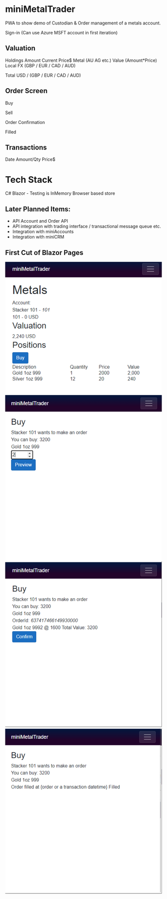 # miniMetalTrader
PWA to show demo of Custodian &amp; Order management of a metals account.

Sign-in (Can use Azure MSFT account in first iteration)

## Valuation
Holdings
Amount  Current Price$ Metal (AU AG etc.) Value (Amount*Price) Local FX (GBP / EUR / CAD / AUD)

Total USD / (GBP / EUR / CAD / AUD)

## Order Screen
Buy

Sell

Order Confirmation

Filled

## Transactions
Date  Amount/Qty  Price$ 

# Tech Stack
C# Blazor - Testing is InMemory Browser based store
## Later Planned Items:
- API Account and Order API
- API integration with trading interface / transactional message queue etc.
- Integration with miniAccounts 
- Integration with miniCRM


## First Cut of Blazor Pages
![Valuation](index.png)
![Create an Order](order-create.png)
![Preview before Pushing the Button](order-preview.png)
![You bought some precious Metal](order-filled.png)


